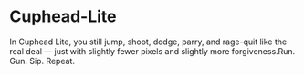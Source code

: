 # Cuphead-Lite
In Cuphead Lite, you still jump, shoot, dodge, parry, and rage-quit like the real deal — just with slightly fewer pixels and slightly more forgiveness.Run. Gun. Sip. Repeat.
